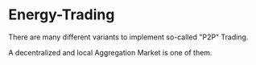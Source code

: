 # Energy-Trading

There are many different variants to implement so-called "P2P" Trading.

A decentralized and local Aggregation Market is one of them.
